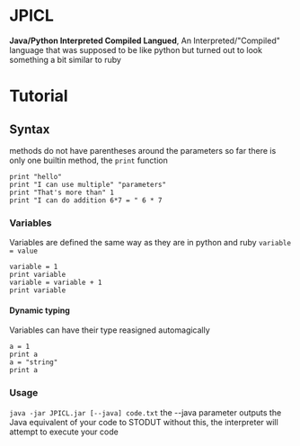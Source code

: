 # JPICL
**Java/Python Interpreted Compiled Langued**, An Interpreted/"Compiled" language that was supposed to be like python but turned out to look something a bit similar to ruby
# Tutorial
## Syntax
methods do not have parentheses around the parameters
so far there is only one builtin method, the `print` function
```
print "hello"
print "I can use multiple" "parameters"
print "That's more than" 1
print "I can do addition 6*7 = " 6 * 7
```
### Variables
Variables are defined the same way as they are in python and ruby
`variable = value`
```
variable = 1
print variable
variable = variable + 1
print variable
```
#### Dynamic typing
Variables can have their type reasigned automagically
```
a = 1
print a
a = "string"
print a
```
### Usage
```java -jar JPICL.jar [--java] code.txt```
the --java parameter outputs the Java equivalent of your code to STODUT
without this, the interpreter will attempt to execute your code
